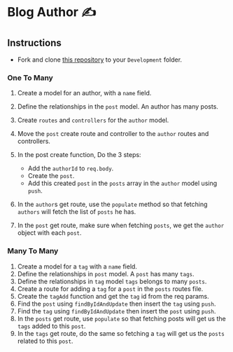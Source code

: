 # Blog Author ✍️

## Instructions

- Fork and clone [this repository](https://github.com/JoinCODED/Task-Express-M5-Relations-noSql) to your `Development` folder.

### One To Many

1. Create a model for an author, with a `name` field.
2. Define the relationships in the `post` model. An author has many posts.
3. Create `routes` and `controllers` for the `author` model.
4. Move the `post` create route and controller to the `author` routes and controllers.
5. In the post create function, Do the 3 steps:

   - Add the `authorId` to `req.body`.
   - Create the `post`.
   - Add this created `post` in the `posts` array in the `author` model using `push`.

6. In the `author`s get route, use the `populate` method so that fetching `authors` will fetch the list of `posts` he has.
7. In the `post` get route, make sure when fetching `posts`, we get the `author` object with each `post`.

### Many To Many

1. Create a model for a `tag` with a `name` field.
2. Define the relationships in `post` model. A `post` has many `tags`.
3. Define the relationships in `tag` model `tags` belongs to many `posts`.
4. Create a route for adding a `tag` for a `post` in the `posts` routes file.
5. Create the `tagAdd` function and get the `tag` id from the req params.
6. Find the `post` using `findByIdAndUpdate` then insert the `tag` using `push`.
7. Find the `tag` using `findByIdAndUpdate` then insert the `post` using `push`.
8. In the `posts` get route, use `populate` so that fetching posts will get us the `tags` added to this `post`.
9. In the `tags` get route, do the same so fetching a `tag` will get us the `posts` related to this `post`.
